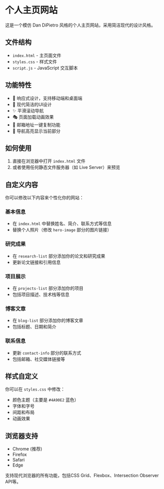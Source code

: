 # 个人主页网站

这是一个模仿 Dan DiPietro 风格的个人主页网站，采用简洁现代的设计风格。

## 文件结构

- `index.html` - 主页面文件
- `styles.css` - 样式文件
- `script.js` - JavaScript 交互脚本

## 功能特性

- 📱 响应式设计，支持移动端和桌面端
- 🎨 现代简洁的UI设计
- ✨ 平滑滚动导航
- 🎭 页面加载动画效果
- 📧 邮箱地址一键复制功能
- 🎯 导航高亮显示当前部分

## 如何使用

1. 直接在浏览器中打开 `index.html` 文件
2. 或者使用任何静态文件服务器（如 Live Server）来预览

## 自定义内容

你可以修改以下内容来个性化你的网站：

### 基本信息
- 在 `index.html` 中替换姓名、简介、联系方式等信息
- 替换个人照片（修改 `hero-image` 部分的图片链接）

### 研究成果
- 在 `research-list` 部分添加你的论文和研究成果
- 更新论文链接和引用信息

### 项目展示
- 在 `projects-list` 部分添加你的项目
- 包括项目描述、技术栈等信息

### 博客文章
- 在 `blog-list` 部分添加你的博客文章
- 包括标题、日期和简介

### 联系信息
- 更新 `contact-info` 部分的联系方式
- 包括邮箱、社交媒体链接等

## 样式自定义

你可以在 `styles.css` 中修改：
- 颜色主题（主要是 `#4A90E2` 蓝色）
- 字体和字号
- 间距和布局
- 动画效果

## 浏览器支持

- Chrome (推荐)
- Firefox
- Safari
- Edge

支持现代浏览器的所有功能，包括CSS Grid、Flexbox、Intersection Observer API等。 
